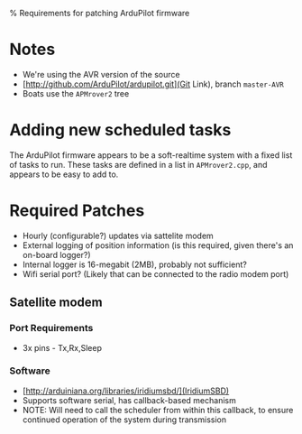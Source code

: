 % Requirements for patching ArduPilot firmware

Notes
======

- We're using the AVR version of the source
 - [http://github.com/ArduPilot/ardupilot.git](Git Link), branch `master-AVR`
- Boats use the `APMrover2` tree

Adding new scheduled tasks
=========================

The ArduPilot firmware appears to be a soft-realtime system with a fixed list of tasks to run.
These tasks are defined in a list in `APMrover2.cpp`, and appears to be easy to add to.


Required Patches
================
- Hourly (configurable?) updates via sattelite modem
- External logging of position information (is this required, given there's an on-board logger?)
 - Internal logger is 16-megabit (2MB), probably not sufficient?
- Wifi serial port? (Likely that can be connected to the radio modem port)

Satellite modem
---------------

### Port Requirements
- 3x pins - Tx,Rx,Sleep

### Software
- [http://arduiniana.org/libraries/iridiumsbd/](IridiumSBD)
- Supports software serial, has callback-based mechanism
 - NOTE: Will need to call the scheduler from within this callback, to ensure continued operation of the system during transmission




